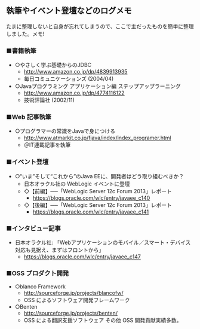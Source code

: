 ## 執筆やイベント登壇などのログメモ

たまに整理しないと自身が忘れてしまうので、ここで主だったものを簡単に整理しました。メモ!


### ■書籍執筆

* ○やさしく学ぶ基礎からのJDBC
  * http://www.amazon.co.jp/dp/4839913935
  * 毎日コミュニケーションズ (2004/04) 
* ○Javaプログラミング アプリケーション編 ステップアップラーニング
  * http://www.amazon.co.jp/dp/4774116122
  * 技術評論社 (2002/11)


### ■Web 記事執筆

* ○プログラマーの常識をJavaで身につける
  * http://www.atmarkit.co.jp/fjava/index/index_programer.html
  * ＠IT連載記事を執筆


### ■イベント登壇

* ○“いま”そして“これから”のJava EEに、開発者はどう取り組むべきか？
  * 日本オラクル社の WebLogic イベントに登壇
  * ◇【前編】──「WebLogic Server 12c Forum 2013」レポート
    * https://blogs.oracle.com/wlc/entry/javaee_c140
  * ◇【後編】──「WebLogic Server 12c Forum 2013」レポート
    * https://blogs.oracle.com/wlc/entry/javaee_c141


### ■インタビュー記事

* 日本オラクル社: 「Webアプリケーションのモバイル／スマート・デバイス対応も見据え、まずはフロントから」 
  * https://blogs.oracle.com/wlc/entry/javaee_c147


### ■OSS プロダクト開発

* ○blanco Framework
  * http://sourceforge.jp/projects/blancofw/
  * OSS によるソフトウェア開発フレームワーク
* ○Benten
  * http://sourceforge.jp/projects/benten/
  * OSS による翻訳支援ソフトウェア
その他 OSS 開発貢献実績多数。
